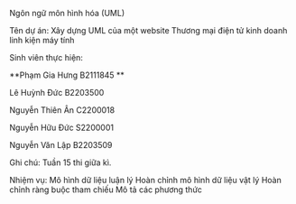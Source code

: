 Ngôn ngữ môn hình hóa (UML) 

Tên dự án: Xây dựng UML của một website Thương mại điện tử kinh doanh linh kiện máy tính

Sinh viên thực hiện:

**Phạm Gia Hưng    B2111845 **

Lê Huỳnh Đức     B2203500

Nguyễn Thiên Ân  C2200018

Nguyễn Hữu Đức   S2200001

Nguyễn Văn Lập   B2203509 

Ghi chú: Tuần 15 thi giữa kì.

Nhiệm vụ:
Mô hình dữ liệu luận lý
Hoàn chỉnh mô hình dữ liệu vật lý
Hoàn chỉnh ràng buộc tham chiếu
Mô tả các phương thức
